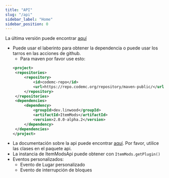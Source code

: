 ```yaml
---
title: "API"
slug: "/api"
sidebar_label: "Home"
sidebar_position: 0
---
```


La última versión puede encontrar [aquí](https://ci.codemc.io/job/CodeDoctorDE/job/ItemMods/lastStableBuild/)

* Puede usar el laberinto para obtener la dependencia o puede usar los tarros en las acciones de github.
    * Para maven por favor use esto:
   ```xml
  <project>
    <repositories>
        <repository>
            <id>codemc-repo</id>
            <url>https://repo.codemc.org/repository/maven-public/</url>
        </repository>
    </repositories>
    <dependencies>
        <dependency>
            <groupId>dev.linwood</groupId>
            <artifactId>ItemMods</artifactId>
            <version>2.0.0-alpha.2</version>
        </dependency>
    </dependencies>
  </project>
   ```
* La documentación sobre la api puede encontrar [aquí](https://itemmods.linwood.dev/apidocs). Por favor, utilice las clases en el paquete api.
* La instancia de ItemModsApi puede obtener con `ItemMods.getPlugin()`
* Eventos personalizados:
    * Evento de Lugar personalizado
    * Evento de interrupción de bloques
